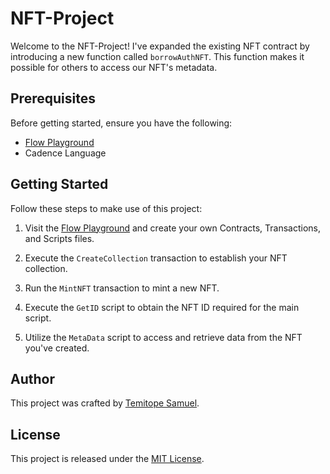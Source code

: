 # NFT-Project

Welcome to the NFT-Project! I've expanded the existing NFT contract by introducing a new function called `borrowAuthNFT`. This function makes it possible for others to access our NFT's metadata.

## Prerequisites

Before getting started, ensure you have the following:

- [Flow Playground](https://play.flow.com/)
- Cadence Language

## Getting Started

Follow these steps to make use of this project:

1. Visit the [Flow Playground](https://play.flow.com/) and create your own Contracts, Transactions, and Scripts files.

2. Execute the `CreateCollection` transaction to establish your NFT collection.

3. Run the `MintNFT` transaction to mint a new NFT.

4. Execute the `GetID` script to obtain the NFT ID required for the main script.

5. Utilize the `MetaData` script to access and retrieve data from the NFT you've created.

## Author

This project was crafted by [Temitope Samuel](https://github.com/Temmy48).

## License

This project is released under the [MIT License](LICENSE).
